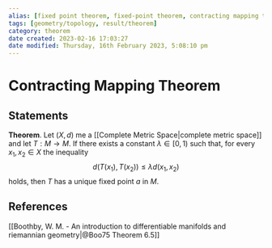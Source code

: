 ```yaml
---
alias: [fixed point theorem, fixed-point theorem, contracting mapping theorem]
tags: [geometry/topology, result/theorem]
category: theorem
date created: 2023-02-16 17:03:27
date modified: Thursday, 16th February 2023, 5:08:10 pm
---
```


# Contracting Mapping Theorem

## Statements

**Theorem**. Let $(X,d)$ me a [[Complete Metric Space|complete metric space]] and let $T:M\to M$. If there exists a constant $\lambda\in[0, 1)$ such that, for every $x_1,x_2\in X$ the inequality $$d(T(x_1),T(x_2))\leq\lambda d(x_1,x_2)$$ holds, then $T$ has a unique fixed point $a$ in $M$.

## References

[[Boothby, W. M. - An introduction to differentiable manifolds and riemannian geometry|@Boo75 Theorem 6.5]]